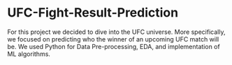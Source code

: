 # UFC-Fight-Result-Prediction
For this project we decided to dive into the UFC universe. More specifically, we focused on predicting who the winner of an upcoming UFC match will be. We used Python for Data Pre-processing, EDA, and implementation of ML algorithms.
